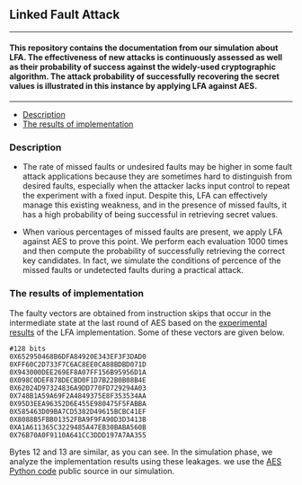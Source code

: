 ## Linked Fault Attack
---
#### This repository contains the documentation from our simulation about LFA. The effectiveness of new attacks is continuously assessed as well as their probability of success against the widely-used cryptographic algorithm. The attack probability of successfully recovering the secret values is illustrated in this instance by applying LFA against AES. 

---



* [Description](https://github.com/LinkedFaultAnalysis/LFA/edit/main/README.md#description)
* [The results of implementation](https://github.com/LinkedFaultAnalysis/LFA/edit/main/README.md#the-results-of-implementation)




### Description

* The rate of missed faults or undesired faults may be higher in some fault attack applications because they are sometimes hard to distinguish from desired faults, especially when the attacker lacks input control to repeat the experiment with a fixed input. Despite this, LFA can effectively manage this existing weakness, and in the presence of missed faults, it has a high probability of being successful in retrieving secret values. 

* When various percentages of missed faults are present, we apply LFA against AES to prove this point. We perform each evaluation 1000 times and then compute the probability of successfully retrieving the correct key candidates. In fact, we simulate the conditions of percence of the missed faults or undetected faults during a practical attack. 



### The results of implementation

The faulty vectors are obtained from instruction skips that occur in the intermediate state at the last round of AES based on the [experimental results](https://github.com/LinkedFaultAnalysis/LFA/blob/main/data.rar) of the LFA implementation. Some of these vectors are given below. 


```
#128 bits
0X652950468B6DFA84920E343EF3F3DAD0 
0XFF60C2D733F7C6AC8EE0CA88BDBD071D
0X943000DEE269EF8A07FF156B95956D1A 
0X098C0DEF878DECBD0F1D7B22B0B08B4E
0X62024D97324836A9DD770FD729294A03
0X748B1A59A69F2A4849375E8F353534AA
0X95D3EEA96352D6E455E980475F5FABBA
0X585463D09BA7CD5382D49615BCBC41EF
0X8088B5FBB01352FBA9F9FA90D3D3413B
0XA1A611365C3229485A47EB30BABA560B
0X76B70A0F9110A641CC3DDD197A7AA355
```

Bytes 12 and 13 are similar, as you can see. In the simulation phase, we analyze the implementation results using these leakages. we use the [AES Python code](https://github.com/Ysjshine/encryption-AES/blob/master/aes.py) public source in our simulation.
